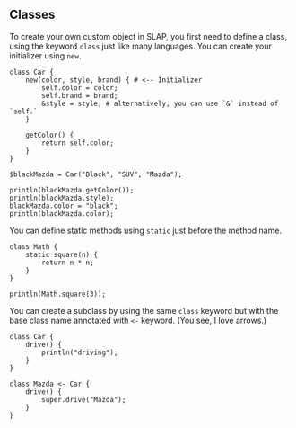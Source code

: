 ## Classes

To create your own custom object in SLAP, you first need to define a class, using the keyword `class` just like many languages.
You can create your initializer using `new`.
```
class Car {
    new(color, style, brand) { # <-- Initializer
        self.color = color;
        self.brand = brand;
        &style = style; # alternatively, you can use `&` instead of `self.`
    }

    getColor() {
        return self.color;
    }
}

$blackMazda = Car("Black", "SUV", "Mazda");

println(blackMazda.getColor());
println(blackMazda.style);
blackMazda.color = "black";
println(blackMazda.color);
```
You can define static methods using `static` just before the method name.
```
class Math {
    static square(n) {
        return n * n;
    }
}

println(Math.square(3));
```
You can create a subclass by using the same `class` keyword but with the base class name annotated with `<-` keyword. (You see, I love arrows.)
```
class Car {
    drive() {
        println("driving");
    }
}

class Mazda <- Car {
    drive() {
        super.drive("Mazda");
    }
}
```
